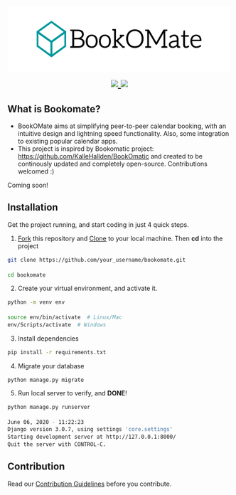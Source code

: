 <h1 align="center">
  <img src="https://raw.githubusercontent.com/Bookomate/bookomate/master/assets/banner.png" ></br>
  <a href="https://gitter.im/Bookomate/community?utm_source=badge&utm_medium=badge&utm_campaign=pr-badge">
        <img src="https://badges.gitter.im/Bookomate/community.svg">
    </a>
    <a href="https://travis-ci.com/github/Bookomate/bookomate">
        <img src="https://travis-ci.com/Bookomate/bookomate.svg?branch=master">
    </a>
</h1>

<p align="center">
    
</p>

## What is Bookomate?
- BookOMate aims at simplifying peer-to-peer calendar booking, with an intuitive design and lightning speed functionality. Also, some integration to existing popular calendar apps.
- This project is inspired by Bookomatic project: https://github.com/KalleHallden/BookOmatic and created to be continously updated and completely open-source. Contributions welcomed :)

Coming soon!

## Installation

Get the project running, and start coding in just 4 quick steps.

1. [Fork](https://github.com/Bookomate/bookomate/fork) this repository and [Clone](https://www.atlassian.com/git/tutorials/setting-up-a-repository/git-clone) to your local machine. Then  **cd** into the project

```bash
git clone https://github.com/your_username/bookomate.git

cd bookomate
```

2. Create your virtual environment, and activate it.

```bash
python -m venv env

source env/bin/activate  # Linux/Mac
env/Scripts/activate  # Windows
```

3. Install dependencies

```bash
pip install -r requirements.txt
```

4. Migrate your database

```
python manage.py migrate
```

5. Run local server to verify, and **DONE**!

```bash
python manage.py runserver

June 06, 2020 - 11:22:23
Django version 3.0.7, using settings 'core.settings'
Starting development server at http://127.0.0.1:8000/
Quit the server with CONTROL-C.
```
## Contribution
Read our [Contribution Guidelines](CONTRIBUTING.md) before you contribute.
